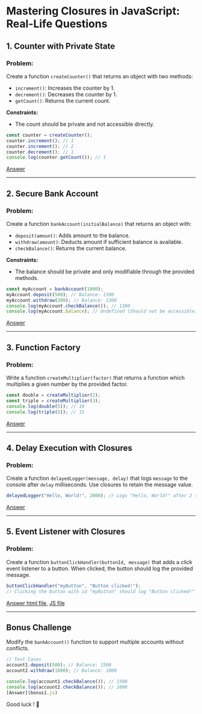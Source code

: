# Mastering Closures in JavaScript: Real-Life Questions

## **1. Counter with Private State**

### **Problem:**

Create a function `createCounter()` that returns an object with two methods:

- `increment()`: Increases the counter by 1.
- `decrement()`: Decreases the counter by 1.
- `getCount()`: Returns the current count.

**Constraints:**

- The count should be private and not accessible directly.

```javascript
const counter = createCounter();
counter.increment(); // 1
counter.increment(); // 2
counter.decrement(); // 1
console.log(counter.getCount()); // 1
```
[Answer](ans1.js)

---

## **2. Secure Bank Account**

### **Problem:**

Create a function `bankAccount(initialBalance)` that returns an object with:

- `deposit(amount)`: Adds amount to the balance.
- `withdraw(amount)`: Deducts amount if sufficient balance is available.
- `checkBalance()`: Returns the current balance.

**Constraints:**

- The balance should be private and only modifiable through the provided methods.

```javascript
const myAccount = bankAccount(1000);
myAccount.deposit(500); // Balance: 1500
myAccount.withdraw(200); // Balance: 1300
console.log(myAccount.checkBalance()); // 1300
console.log(myAccount.balance); // Undefined (Should not be accessible)
```
[Answer](ans2.js)

---

## **3. Function Factory**

### **Problem:**

Write a function `createMultiplier(factor)` that returns a function which multiplies a given number by the provided factor.

```javascript
const double = createMultiplier(2);
const triple = createMultiplier(3);
console.log(double(5)); // 10
console.log(triple(5)); // 15
```
[Answer](ans3.js)

---

## **4. Delay Execution with Closures**

### **Problem:**

Create a function `delayedLogger(message, delay)` that logs `message` to the console after `delay` milliseconds. Use closures to retain the message value.

```javascript
delayedLogger("Hello, World!", 2000); // Logs "Hello, World!" after 2 seconds
```
[Answer](ans4.js)

---

## **5. Event Listener with Closures**

### **Problem:**

Create a function `buttonClickHandler(buttonId, message)` that adds a click event listener to a button. When clicked, the button should log the provided message.

```javascript
buttonClickHandler("myButton", "Button clicked!");
// Clicking the button with id "myButton" should log "Button clicked!"
```
[Answer html file](ans5.html),
[ JS file](ans5.js)

---

## **Bonus Challenge**

Modify the `bankAccount()` function to support multiple accounts without conflicts.
```javascript
// Test Cases
account1.deposit(500); // Balance: 1500
account2.withdraw(1000); // Balance: 1000

console.log(account1.checkBalance()); // 1500
console.log(account2.checkBalance()); // 1000
[Answer](bonus1.js)
```

Good luck ! 🚀